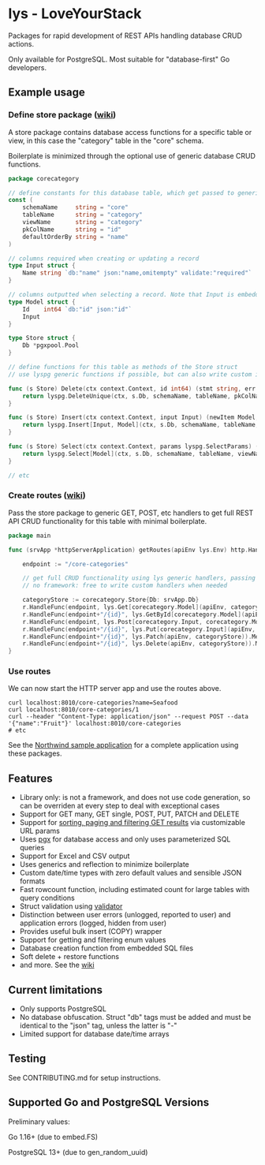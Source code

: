 # lys - LoveYourStack

Packages for rapid development of REST APIs handling database CRUD actions.

Only available for PostgreSQL. Most suitable for "database-first" Go developers.

## Example usage

### Define store package ([wiki](https://github.com/loveyourstack/lys/wiki/Creating-stores))

A store package contains database access functions for a specific table or view, in this case the "category" table in the "core" schema.

Boilerplate is minimized through the optional use of generic database CRUD functions.

```go
package corecategory

// define constants for this database table, which get passed to generic database functions below
const (
	schemaName     string = "core"
	tableName      string = "category"
	viewName       string = "category"
	pkColName      string = "id"
	defaultOrderBy string = "name"
)

// columns required when creating or updating a record
type Input struct {
	Name string `db:"name" json:"name,omitempty" validate:"required"`
}

// columns outputted when selecting a record. Note that Input is embedded
type Model struct {
	Id    int64 `db:"id" json:"id"`
	Input
}

type Store struct {
	Db *pgxpool.Pool
}

// define functions for this table as methods of the Store struct
// use lyspg generic functions if possible, but can also write custom implementations

func (s Store) Delete(ctx context.Context, id int64) (stmt string, err error) {
	return lyspg.DeleteUnique(ctx, s.Db, schemaName, tableName, pkColName, id)
}

func (s Store) Insert(ctx context.Context, input Input) (newItem Model, stmt string, err error) {
	return lyspg.Insert[Input, Model](ctx, s.Db, schemaName, tableName, viewName, pkColName, gDbTags, input)
}

func (s Store) Select(ctx context.Context, params lyspg.SelectParams) (items []Model, unpagedCount lyspg.TotalCount, stmt string, err error) {
	return lyspg.Select[Model](ctx, s.Db, schemaName, tableName, viewName, defaultOrderBy, gDbTags, params)
}

// etc

```

### Create routes ([wiki](https://github.com/loveyourstack/lys/wiki/Creating-routes))

Pass the store package to generic GET, POST, etc handlers to get full REST API CRUD functionality for this table with minimal boilerplate.

```go
package main

func (srvApp *httpServerApplication) getRoutes(apiEnv lys.Env) http.Handler {

	endpoint := "/core-categories"

	// get full CRUD functionality using lys generic handlers, passing the store defined above
	// no framework: free to write custom handlers when needed

	categoryStore := corecategory.Store{Db: srvApp.Db}
	r.HandleFunc(endpoint, lys.Get[corecategory.Model](apiEnv, categoryStore)).Methods("GET")
	r.HandleFunc(endpoint+"/{id}", lys.GetById[corecategory.Model](apiEnv, categoryStore)).Methods("GET")
	r.HandleFunc(endpoint, lys.Post[corecategory.Input, corecategory.Model](apiEnv, categoryStore)).Methods("POST")
	r.HandleFunc(endpoint+"/{id}", lys.Put[corecategory.Input](apiEnv, categoryStore)).Methods("PUT")
	r.HandleFunc(endpoint+"/{id}", lys.Patch(apiEnv, categoryStore)).Methods("PATCH")
	r.HandleFunc(endpoint+"/{id}", lys.Delete(apiEnv, categoryStore)).Methods("DELETE")
}

```

### Use routes

We can now start the HTTP server app and use the routes above.

```console
curl localhost:8010/core-categories?name=Seafood
curl localhost:8010/core-categories/1
curl --header "Content-Type: application/json" --request POST --data '{"name":"Fruit"}' localhost:8010/core-categories
# etc
```

See the [Northwind sample application](https://github.com/loveyourstack/northwind) for a complete application using these packages.

## Features

* Library only: is not a framework, and does not use code generation, so can be overriden at every step to deal with exceptional cases
* Support for GET many, GET single, POST, PUT, PATCH and DELETE
* Support for [sorting, paging and filtering GET results](https://github.com/loveyourstack/lys/wiki/GET-request-URL-parameters) via customizable URL params
* Uses [pgx](https://github.com/jackc/pgx/) for database access and only uses parameterized SQL queries
* Support for Excel and CSV output
* Uses generics and reflection to minimize boilerplate
* Custom date/time types with zero default values and sensible JSON formats
* Fast rowcount function, including estimated count for large tables with query conditions
* Struct validation using [validator](https://github.com/go-playground/validator)
* Distinction between user errors (unlogged, reported to user) and application errors (logged, hidden from user)
* Provides useful bulk insert (COPY) wrapper
* Support for getting and filtering enum values
* Database creation function from embedded SQL files
* Soft delete + restore functions
* and more. See the [wiki](https://github.com/loveyourstack/lys/wiki)

## Current limitations

* Only supports PostgreSQL
* No database obfuscation. Struct "db" tags must be added and must be identical to the "json" tag, unless the latter is "-"
* Limited support for database date/time arrays

## Testing

See CONTRIBUTING.md for setup instructions.

## Supported Go and PostgreSQL Versions

Preliminary values:

Go 1.16+ (due to embed.FS)

PostgreSQL 13+ (due to gen_random_uuid)